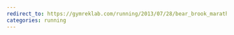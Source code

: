 ```yaml
---
redirect_to: https://gymreklab.com/running/2013/07/28/bear_brook_marathon.html
categories: running
---
```

